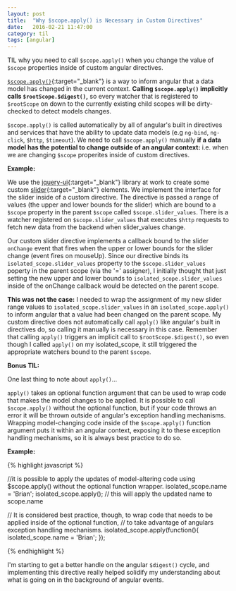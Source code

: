 ```yaml
---
layout: post
title:  "Why $scope.apply() is Necessary in Custom Directives"
date:   2016-02-21 11:47:00
category: til
tags: [angular]
---
```


TIL why you need to call `$scope.apply()` when you change the value of `$scope` properties inside of custom angular directives.

[`$scope.apply()`][apply]{:target="_blank"} is a way to inform angular that a data model has changed in the current context. __Calling `$scope.apply()` implicitly calls `$rootScope.$digest()`,__ so every watcher that is registered to `$rootScope` on down to the currently existing child scopes will be dirty-checked to detect models changes.

`$scope.apply()` is called automatically by all of angular's built in directives and services that have the ability to update data models (e.g `ng-bind`, `ng-click`, `$http`, `$timeout`). We need to call `$scope.apply()` manually __if a data model has the potential to change outside of an angular context:__ i.e. when we are changing `$scope` properites inside of custom directives.

__Example:__

We use the [jquery-ui][jquery-ui]{:target="_blank"} library at work to create some custom [slider][slider]{:target="_blank"} elements. We implement the interface for the slider inside of a custom directive. The directive is passed a range of values (the upper and lower bounds for the slider) which are bound to a `$scope` property in the parent `$scope` called `$scope.slider_values`. There is a watcher registered on `$scope.slider_values` that executes `$http` requests to fetch new data from the backend when slider_values change.

Our custom slider directive implements a callback bound to the slider `onChange` event that fires when the upper or lower bounds for the slider change (event fires on mouseUp). Since our directive binds its `isolated_scope.slider_values` property to the `$scope.slider_values` poperty in the parent scope (via the '=' assigner), I initially thought that just setting the new upper and lower bounds to `isolated_scope.slider_values` inside of the onChange callback would be detected on the parent scope.

__This was not the case:__ I needed to wrap the assignment of my new slider range values to `isolated_scope.slider_values` in an `isolated_scope.apply()` to inform angular that a value had been changed on the parent scope. My custom directive does not automatically call `apply()` like angular's built in directives do, so calling it manually is necessary in this case. Remember that calling `apply()` triggers an implicit call to `$rootScope.$digest()`, so even though I called `apply()` on my isolated_scope, it still triggered the appropriate watchers bound to the parent `$scope`.

__Bonus TIL:__

One last thing to note about `apply()`...

`apply()` takes an optional function argument that can be used to wrap code that makes the model changes to be applied. It is possible to call `$scope.apply()` without the optional function, but if your code throws an error it will be thrown outside of angular's exception handling mechanisms. Wrapping model-changing code inside of the `$scope.apply()` function argument puts it within an angular context, exposing it to these exception handling mechanisms, so it is always best practice to do so.

__Example:__

{% highlight javascript %}

//it is possible to apply the updates of model-altering code using $scope.apply() without the optional function wrapper.
isolated_scope.name = 'Brian';
isolated_scope.apply(); // this will apply the updated name to scope.name


// It is considered best practice, though, to wrap code that needs to be applied inside of the optional function,
// to take advantage of angulars exception handling mechanisms.
isolated_scope.apply(function(){
	isolated_scope.name = 'Brian';
});

{% endhighlight %}

I'm starting to get a better handle on the angular `$digest()` cycle, and implementing this directive really helped solidify my understanding about what is going on in the background of angular events.

[apply]: https://docs.angularjs.org/api/ng/type/$rootScope.Scope#$apply
[jquery-ui]: https://jqueryui.com/
[slider]: https://jqueryui.com/slider/
